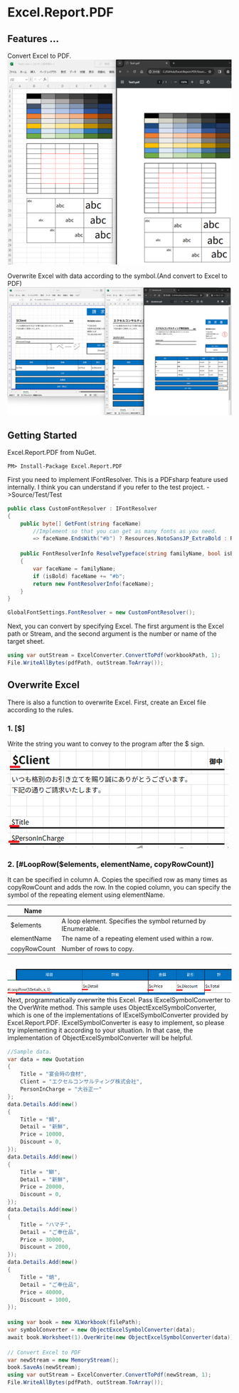 ﻿# Excel.Report.PDF

## Features ...
Convert Excel to PDF.<br>
<img src="Image/SampleExcelToPDF.png" width="800">

Overwrite Excel with data according to the symbol.(And convert to Excel to PDF)<br>
<img src="Image/SampleQuotation.png" width="800">

## Getting Started
Excel.Report.PDF from NuGet.

    PM> Install-Package Excel.Report.PDF

First you need to implement IFontResolver.
This is a PDFsharp feature used internally.
I think you can understand if you refer to the test project.
->Source/Test/Test
```csharp
public class CustomFontResolver : IFontResolver
{
    public byte[] GetFont(string faceName)
        //Implement so that you can get as many fonts as you need.
        => faceName.EndsWith("#b") ? Resources.NotoSansJP_ExtraBold : Resources.NotoSansJP_Regular;

    public FontResolverInfo ResolveTypeface(string familyName, bool isBold, bool isItalic)
    {
        var faceName = familyName; 
        if (isBold) faceName += "#b";
        return new FontResolverInfo(faceName);
    }
}
```
```csharp
GlobalFontSettings.FontResolver = new CustomFontResolver();
```

Next, you can convert by specifying Excel. The first argument is the Excel path or Stream, and the second argument is the number or name of the target sheet.
```csharp
using var outStream = ExcelConverter.ConvertToPdf(workbookPath, 1);
File.WriteAllBytes(pdfPath, outStream.ToArray());
```
## Overwrite Excel
There is also a function to overwrite Excel.
First, create an Excel file according to the rules.

### 1. [$]
Write the string you want to convey to the program after the $ sign.<br>
<img src="Image/SymbolDollar.png">

### 2. [#LoopRow($elements, elementName, copyRowCount)]
It can be specified in column A. Copies the specified row as many times as copyRowCount and adds the row.
In the copied column, you can specify the symbol of the repeating element using elementName.

| Name |  |
| ---- | ---- |
| $elements | A loop element. Specifies the symbol returned by IEnumerable. |
| elementName | The name of a repeating element used within a row. |
| copyRowCount | Number of rows to copy. |

<br>
<img src="Image/SymbolRowCopy.png">
Next, programmatically overwrite this Excel.
Pass IExcelSymbolConverter to the OverWrite method.
This sample uses ObjectExcelSymbolConverter, which is one of the implementations of IExcelSymbolConverter provided by Excel.Report.PDF.
IExcelSymbolConverter is easy to implement, so please try implementing it according to your situation.
In that case, the implementation of ObjectExcelSymbolConverter will be helpful.

```csharp
//Sample data.
var data = new Quotation 
{
    Title = "宴会時の食材",
    Client = "エクセルコンサルティング株式会社",
    PersonInCharge = "大谷正一"
};
data.Details.Add(new()
{
    Title = "鯛",
    Detail = "新鮮",
    Price = 10000,
    Discount = 0,
});
data.Details.Add(new()
{
    Title = "鰤",
    Detail = "新鮮",
    Price = 20000,
    Discount = 0,
});
data.Details.Add(new()
{
    Title = "ハマチ",
    Detail = "ご奉仕品",
    Price = 30000,
    Discount = 2000,
});
data.Details.Add(new()
{
    Title = "蛸",
    Detail = "ご奉仕品",
    Price = 40000,
    Discount = 1000,
});

using var book = new XLWorkbook(filePath);
var symbolConverter = new ObjectExcelSymbolConverter(data);
await book.Worksheet(1).OverWrite(new ObjectExcelSymbolConverter(data));

// Convert Excel to PDF
var newStream = new MemoryStream();
book.SaveAs(newStream);
using var outStream = ExcelConverter.ConvertToPdf(newStream, 1);
File.WriteAllBytes(pdfPath, outStream.ToArray());
```

